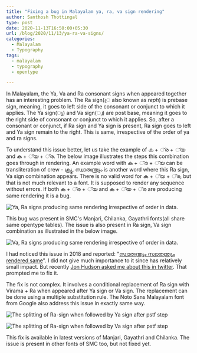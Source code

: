 ```yaml
---
title: "Fixing a bug in Malayalam ya, ra, va sign rendering"
author: Santhosh Thottingal
type: post
date: 2020-11-13T16:50:00+05:30
url: /blog/2020/11/13/ya-ra-va-signs/
categories:
  - Malayalam
  - Typography
tags:
  - malayalam
  - typography
  - opentype

---
```


In Malayalam, the Ya, Va and Ra consonant signs when appeared together has an interesting problem. The Ra sign(്ര also known as *reph*) is prebase sign, meaning, it goes to left side of the consonant or conjunct to which it applies. The Ya sign(്യ) and Va sign(്വ) are post base, meaning it goes to the right side of consonant or conjunct to which it applies. So, after a consonant or conjunct, if Ra sign and Ya sign is present, Ra sign goes to left and Ya sign remain to the right. This is same, irrespective of the order of ya and ra signs.

To understand this issue better, let us take the example of ക + ്‌ര  + ്‌യ and ക + ്‌യ +  ്‌ര. The below image illustrates the steps this combination goes through in rendering. An example word with ക + ്‌ര  + ്‌യ can be transliteration of crew - ക്ര്യൂ. സ്വാതന്ത്ര്യം is another word where this  Ra sign, Va sign combination appears. There is no valid word for ക + ്‌യ +  ്‌ര, but that is not much relevant to a font. It is supposed to render any sequence without errors. If both ക + ്‌ര  + ്‌യ and ക + ്‌യ +  ്‌ര are producing same rendering it is a bug.

![Ya, Ra signs producing same rendering irrespective of order in data.](/wp-content/uploads/2020/11/ya-ra-order-wrong.svg)

This bug was present in SMC's Manjari, Chilanka, Gayathri fonts\(all share same opentype tables\).  The issue is also present in Ra sign, Va sign combination as illustrated in the below image.

![Va, Ra signs producing same rendering irrespective of order in data.](/wp-content/uploads/2020/11/vara-order-wrong.svg)

I had noticed this issue in 2018 and reported: "[സ്വാതന്ത്ര്യം സ്വാതന്ത്യ്രം rendered same](https://gitlab.com/smc/fonts/manjari/-/issues/20)". I did not give much importance to it since has relatively small impact. But recently [Jon Hudson asked me about this in twitter](https://twitter.com/TiroTypeworks/status/1325604976199020544). That prompted me to fix it.

The fix is not complex. It involves a conditional replacement of Ra sign with Virama + Ra when appeared after Ya sign or Va sign. The replacement can be done using a multiple substitution rule. The Noto Sans Malayalam font from Google also address this issue in exactly same way.

![The splitting of Ra-sign when followed by Ya sign after pstf step](/wp-content/uploads/2020/11/ya-ra-order-right.svg)

![The splitting of Ra-sign when followed by Va sign after pstf step](/wp-content/uploads/2020/11/va-ra-right.svg)

This fix is available in latest versions of Manjari, Gayathri and Chilanka. The issue is present in other fonts of SMC too, but not fixed yet.


